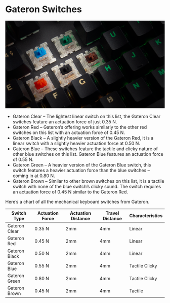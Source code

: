 # Gateron Switches

![](./gateron-switches.png ':size=700px')

* Gateron Clear – The lightest linear switch on this list, the Gateron Clear switches feature an actuation force of just 0.35 N.
* Gateron Red – Gateron’s offering works similarly to the other red switches on this list with an actuation force of 0.45 N.
* Gateron Black – A slightly heavier version of the Gateron Red, it is a linear switch with a slightly heavier actuation force at 0.50 N.
* Gateron Blue – These switches feature the tactile and clicky nature of other blue switches on this list. Gateron Blue features an actuation force of 0.55 N.
* Gateron Green – A heavier version of the Gateron Blue switch, this switch features a heavier actuation force than the blue switches – coming in at 0.80 N.
* Gateron Brown – Similar to other brown switches on this list, it is a tactile switch with none of the blue switch’s clicky sound. The switch requires an actuation force of 0.45 N similar to the Gateron Red.

Here’s a chart of all the mechanical keyboard switches from Gateron.

| Switch Type   | Actuation Force | Actuation Distance | Travel Distance | Characteristics |
|---------------|-----------------|--------------------|-----------------|-----------------|
| Gateron Clear | 0.35 N          | 2mm                | 4mm             | Linear          |
| Gateron Red   | 0.45 N          | 2mm                | 4mm             | Linear          |
| Gateron Black | 0.50 N          | 2mm                | 4mm             | Linear          |
| Gateron Blue  | 0.55 N          | 2mm                | 4mm             | Tactile Clicky  |
| Gateron Green | 0.80 N          | 2mm                | 4mm             | Tactile Clicky  |
| Gateron Brown | 0.45 N          | 2mm                | 4mm             | Tactile         |